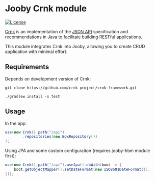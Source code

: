 # Jooby Crnk module

[![License](https://img.shields.io/badge/License-Apache%202.0-yellowgreen.svg)](https://github.com/lodrantl/jooby-crnk/blob/master/LICENSE)


[Crnk](http://www.crnk.io/) is an implementation of the [JSON API](http://jsonapi.org) specification and recommendations in Java to facilitate building RESTful applications.

This module integrates Crnk into Jooby, allowing you to create CRUD application with minimal effort. 


## Requirements

Depends on development version of Crnk:
```
git clone https://github.com/crnk-project/crnk-framework.git

./gradlew install -x test
```

## Usage

In the app:

```java
use(new Crnk().path("/api")
        .repositories(new BoxRepository())
);
```

Using JPA and some custom configuration (requires jooby-hbm module first):
```java
use(new Crnk().path("/api").useJpa().doWith(boot -> {
    boot.getObjectMapper().setDateFormat(new ISO8601DateFormat());
}));
```


